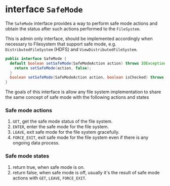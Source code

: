 <!---
  Licensed under the Apache License, Version 2.0 (the "License");
  you may not use this file except in compliance with the License.
  You may obtain a copy of the License at

   http://www.apache.org/licenses/LICENSE-2.0

  Unless required by applicable law or agreed to in writing, software
  distributed under the License is distributed on an "AS IS" BASIS,
  WITHOUT WARRANTIES OR CONDITIONS OF ANY KIND, either express or implied.
  See the License for the specific language governing permissions and
  limitations under the License. See accompanying LICENSE file.
-->

# <a name="SafeMode"></a> interface `SafeMode`

The `SafeMode` interface provides a way to perform safe mode actions and obtain the
status after such actions performed to the `FileSystem`.

This is admin only interface, should be implemented accordingly when necessary to
Filesystem that support safe mode, e.g. `DistributedFileSystem` (HDFS) and
`ViewDistributedFileSystem`.

```java
public interface SafeMode {
  default boolean setSafeMode(SafeModeAction action) throws IOException {
    return setSafeMode(action, false);
  }
  boolean setSafeMode(SafeModeAction action, boolean isChecked) throws IOException;
}
```

The goals of this interface is allow any file system implementation to share the
same concept of safe mode with the following actions and states

### Safe mode actions
1. `GET`, get the safe mode status of the file system.
1. `ENTER`, enter the safe mode for the file system.
1. `LEAVE`, exit safe mode for the file system gracefully.
1. `FORCE_EXIT`, exit safe mode for the file system even if there is any ongoing data process.

### Safe mode states
1. return true, when safe mode is on.
1. return false, when safe mode is off, usually it's the result of safe mode actions
with `GET`, `LEAVE`, `FORCE_EXIT`.